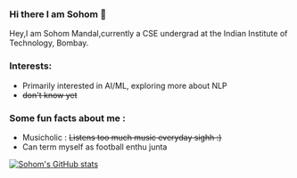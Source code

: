### Hi there I am Sohom 👋

<!--
**Sohom-172/Sohom-172** is a ✨ _special_ ✨ repository because its `README.md` (this file) appears on your GitHub profile.

Here are some ideas to get you started:

- 🔭 I’m currently working on ...
- 🌱 I’m currently learning ...
- 👯 I’m looking to collaborate on ...
- 🤔 I’m looking for help with ...
- 💬 Ask me about ...
- 📫 How to reach me: ...
- 😄 Pronouns: ...
- ⚡ Fun fact: ...
-->
Hey,I am Sohom Mandal,currently a CSE undergrad at the Indian Institute of Technology, Bombay. 

### Interests: ###
* Primarily interested in AI/ML, exploring more about NLP
* ~~don't know yet~~

### Some fun facts about me : ###
* Musicholic : ~~Listens too much music everyday sighh :)~~
* Can term myself as football enthu junta

[![Sohom's GitHub stats](https://github-readme-stats.vercel.app/api?username=Sohom-172)](https://github.com/anuraghazra/github-readme-stats)
